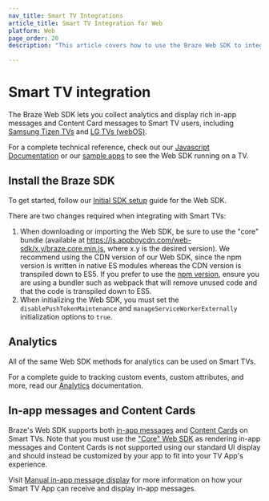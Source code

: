 ```yaml
---
nav_title: Smart TV Integrations
article_title: Smart TV Integration for Web
platform: Web
page_order: 20
description: "This article covers how to use the Braze Web SDK to integrate with Smart TVs (Samsung and LG)."

---
```


# Smart TV integration

The Braze Web SDK lets you collect analytics and display rich in-app messages and Content Card messages to Smart TV users, including [Samsung Tizen TVs][1] and [LG TVs (webOS)][2].

For a complete technical reference, check out our [Javascript Documentation][3] or our [sample apps][9] to see the Web SDK running on a TV.

## Install the Braze SDK

To get started, follow our [Initial SDK setup][4] guide for the Web SDK.

There are two changes required when integrating with Smart TVs:

1. When downloading or importing the Web SDK, be sure to use the "core" bundle (available at https://js.appboycdn.com/web-sdk/x.y/braze.core.min.js, where x.y is the desired version). We recommend using the CDN version of our Web SDK, since the npm version is written in native ES modules whereas the CDN version is transpiled down to ES5. If you prefer to use the [npm version][6], ensure you are using a bundler such as webpack that will remove unused code and that the code is transpiled down to ES5.
2. When initializing the Web SDK, you must set the `disablePushTokenMaintenance` and `manageServiceWorkerExternally` initialization options to `true`.

## Analytics

All of the same Web SDK methods for analytics can be used on Smart TVs.

For a complete guide to tracking custom events, custom attributes, and more, read our [Analytics]({{site.baseurl}}/developer_guide/platform_integration_guides/web/analytics/tracking_sessions/) documentation.

## In-app messages and Content Cards

Braze's Web SDK supports both [in-app messages][7] and [Content Cards][8] on Smart TVs. Note that you must use the ["Core" Web SDK][6] as rendering in-app messages and Content Cards is not supported using our standard UI display and should instead be customized by your app to fit into your TV App's experience.

Visit [Manual in-app message display][5] for more information on how your Smart TV App can receive and display in-app messages.


[1]: https://developer.samsung.com/smarttv/develop/specifications/tv-model-groups.html
[2]: http://webostv.developer.lge.com/discover/discover-webos-tv/
[3]: https://js.appboycdn.com/web-sdk/latest/doc/modules/braze.html
[4]: {{site.baseurl}}/developer_guide/platform_integration_guides/web/initial_sdk_setup/
[5]: {{site.baseurl}}/developer_guide/platform_integration_guides/web/in-app_messaging/in-app_message_delivery/#manual-in-app-message-display
[6]: https://www.npmjs.com/package/@braze/web-sdk
[7]: {{site.baseurl}}/developer_guide/platform_integration_guides/web/in-app_messaging/integration/
[8]: {{site.baseurl}}/developer_guide/platform_integration_guides/web/content_cards/integration/
[9]: https://github.com/Appboy/smart-tv-sample-apps
